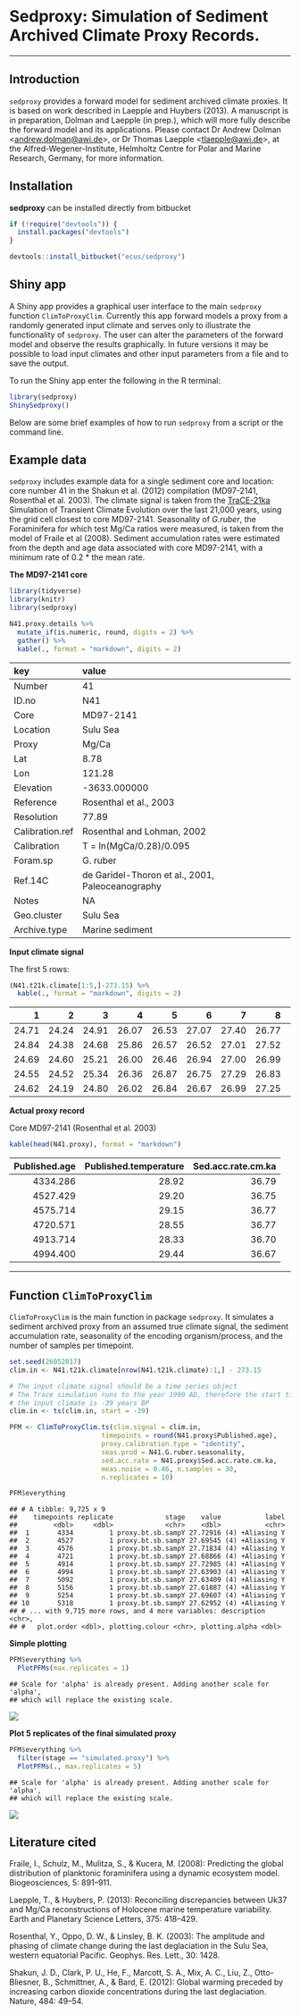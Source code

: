 # Sedproxy: Simulation of Sediment Archived Climate Proxy Records.

------------------------------

## Introduction

`sedproxy` provides a forward model for sediment archived climate proxies. It is based on work described in Laepple and Huybers (2013). A manuscript is in preparation, Dolman and Laepple (in prep.), which will more fully describe the forward model and its applications. Please contact Dr Andrew Dolman <<andrew.dolman@awi.de>>, or Dr Thomas Laepple <<tlaepple@awi.de>>, at the Alfred-Wegener-Institute, Helmholtz Centre for Polar and Marine Research, Germany, for more information.

 
## Installation

**sedproxy** can be installed directly from bitbucket


```r
if (!require("devtools")) {
  install.packages("devtools")
}

devtools::install_bitbucket("ecus/sedproxy")
```

## Shiny app

A Shiny app provides a graphical user interface to the main `sedproxy` function `ClimToProxyClim`. Currently this app forward models a proxy from a randomly generated input climate and serves only to illustrate the functionality of `sedproxy`. The user can alter the parameters of the forward model and observe the results graphically. In future versions it may be possible to load input climates and other input parameters from a file and to save the output.

To run the Shiny app enter the following in the R terminal:


```r
library(sedproxy)
ShinySedproxy()
```

Below are some brief examples of how to run `sedproxy` from a script or the command line.

## Example data

`sedproxy` includes example data for a single sediment core and location: core number 41 in the Shakun et al. (2012) compilation (MD97-2141, Rosenthal et al. 2003). The climate signal is taken from the [TraCE-21ka](http://www.cgd.ucar.edu/ccr/TraCE/) Simulation of Transient Climate Evolution over the last 21,000 years, using the grid cell closest to core MD97-2141. Seasonality of *G.ruber*, the Foraminifera for which test Mg/Ca ratios were measured, is taken from the model of Fraile et al (2008). Sediment accumulation rates were estimated from the depth and age data associated with core MD97-2141, with a minimum rate of 0.2 * the mean rate.


**The MD97-2141 core**


```r
library(tidyverse)
library(knitr)
library(sedproxy)
```



```r
N41.proxy.details %>% 
  mutate_if(is.numeric, round, digits = 2) %>% 
  gather() %>% 
  kable(., format = "markdown", digits = 2)
```



|key             |value                                            |
|:---------------|:------------------------------------------------|
|Number          |41                                               |
|ID.no           |N41                                              |
|Core            |MD97-2141                                        |
|Location        |Sulu Sea                                         |
|Proxy           |Mg/Ca                                            |
|Lat             |8.78                                             |
|Lon             |121.28                                           |
|Elevation       |-3633.000000                                     |
|Reference       |Rosenthal et al., 2003                           |
|Resolution      |77.89                                            |
|Calibration.ref |Rosenthal and Lohman, 2002                       |
|Calibration     |T = ln(MgCa/0.28)/0.095                          |
|Foram.sp        |G. ruber                                         |
|Ref.14C         |de Garidel-Thoron et al., 2001, Paleoceanography |
|Notes           |NA                                               |
|Geo.cluster     |Sulu Sea                                         |
|Archive.type    |Marine sediment                                  |


**Input climate signal**

The first 5 rows:


```r
(N41.t21k.climate[1:5,]-273.15) %>% 
  kable(., format = "markdown", digits = 2)
```



|     1|     2|     3|     4|     5|     6|     7|     8|     9|    10|    11|    12|
|-----:|-----:|-----:|-----:|-----:|-----:|-----:|-----:|-----:|-----:|-----:|-----:|
| 24.71| 24.24| 24.91| 26.07| 26.53| 27.07| 27.40| 26.77| 26.49| 26.49| 26.78| 26.19|
| 24.84| 24.38| 24.68| 25.86| 26.57| 26.52| 27.01| 27.52| 26.63| 26.70| 26.63| 25.82|
| 24.69| 24.60| 25.21| 26.00| 26.46| 26.94| 27.00| 26.99| 26.39| 26.45| 26.66| 25.77|
| 24.55| 24.52| 25.34| 26.36| 26.87| 26.75| 27.29| 26.83| 26.55| 26.91| 26.59| 25.84|
| 24.62| 24.19| 24.80| 26.02| 26.84| 26.67| 26.99| 27.25| 26.80| 27.01| 26.67| 25.81|

**Actual proxy record**

Core MD97-2141 (Rosenthal et al. 2003)


```r
kable(head(N41.proxy), format = "markdown")
```



| Published.age| Published.temperature| Sed.acc.rate.cm.ka|
|-------------:|---------------------:|------------------:|
|      4334.286|                 28.92|              36.79|
|      4527.429|                 29.20|              36.75|
|      4575.714|                 29.15|              36.77|
|      4720.571|                 28.55|              36.77|
|      4913.714|                 28.33|              36.70|
|      4994.400|                 29.44|              36.67|

*******

## Function `ClimToProxyClim`

`ClimToProxyClim` is the main function in package `sedproxy`. It simulates a sediment archived proxy from an assumed true climate signal, the sediment accumulation rate, seasonality of the encoding organism/process, and the number of samples per timepoint.



```r
set.seed(26052017)
clim.in <- N41.t21k.climate[nrow(N41.t21k.climate):1,] - 273.15

# The input climate signal should be a time series object
# The Trace simulation runs to the year 1990 AD, therefore the start time for 
# the input climate is -39 years BP
clim.in <- ts(clim.in, start = -39)

PFM <- ClimToProxyClim.ts(clim.signal = clim.in,
                       timepoints = round(N41.proxy$Published.age),
                       proxy.calibration.type = "identity",
                       seas.prod = N41.G.ruber.seasonality,
                       sed.acc.rate = N41.proxy$Sed.acc.rate.cm.ka,
                       meas.noise = 0.46, n.samples = 30,
                       n.replicates = 10)
```



```r
PFM$everything
```

```
## # A tibble: 9,725 x 9
##    timepoints replicate             stage    value           label
##         <dbl>     <dbl>             <chr>    <dbl>           <chr>
##  1       4334         1 proxy.bt.sb.sampY 27.72916 (4) +Aliasing Y
##  2       4527         1 proxy.bt.sb.sampY 27.69545 (4) +Aliasing Y
##  3       4576         1 proxy.bt.sb.sampY 27.71834 (4) +Aliasing Y
##  4       4721         1 proxy.bt.sb.sampY 27.68866 (4) +Aliasing Y
##  5       4914         1 proxy.bt.sb.sampY 27.72985 (4) +Aliasing Y
##  6       4994         1 proxy.bt.sb.sampY 27.63903 (4) +Aliasing Y
##  7       5092         1 proxy.bt.sb.sampY 27.63409 (4) +Aliasing Y
##  8       5156         1 proxy.bt.sb.sampY 27.61887 (4) +Aliasing Y
##  9       5254         1 proxy.bt.sb.sampY 27.69607 (4) +Aliasing Y
## 10       5318         1 proxy.bt.sb.sampY 27.62952 (4) +Aliasing Y
## # ... with 9,715 more rows, and 4 more variables: description <chr>,
## #   plot.order <dbl>, plotting.colour <chr>, plotting.alpha <dbl>
```

**Simple plotting**


```r
PFM$everything %>% 
  PlotPFMs(max.replicates = 1)
```

```
## Scale for 'alpha' is already present. Adding another scale for 'alpha',
## which will replace the existing scale.
```

![](readme_files/figure-html/default_plot-1.png)<!-- -->


**Plot 5 replicates of the final simulated proxy**


```r
PFM$everything %>% 
  filter(stage == "simulated.proxy") %>% 
  PlotPFMs(., max.replicates = 5)
```

```
## Scale for 'alpha' is already present. Adding another scale for 'alpha',
## which will replace the existing scale.
```

![](readme_files/figure-html/plot_reps-1.png)<!-- -->















## Literature cited

Fraile, I., Schulz, M., Mulitza, S., & Kucera, M. (2008): Predicting the global distribution of planktonic foraminifera using a dynamic ecosystem model. Biogeosciences, 5: 891–911.

Laepple, T., & Huybers, P. (2013): Reconciling discrepancies between Uk37 and Mg/Ca reconstructions of Holocene marine temperature variability. Earth and Planetary Science Letters, 375: 418–429.

Rosenthal, Y., Oppo, D. W., & Linsley, B. K. (2003): The amplitude and phasing of climate change during the last deglaciation in the Sulu Sea, western equatorial Pacific. Geophys. Res. Lett., 30: 1428.

Shakun, J. D., Clark, P. U., He, F., Marcott, S. A., Mix, A. C., Liu, Z., Otto-Bliesner, B., Schmittner, A., & Bard, E. (2012): Global warming preceded by increasing carbon dioxide concentrations during the last deglaciation. Nature, 484: 49–54.


